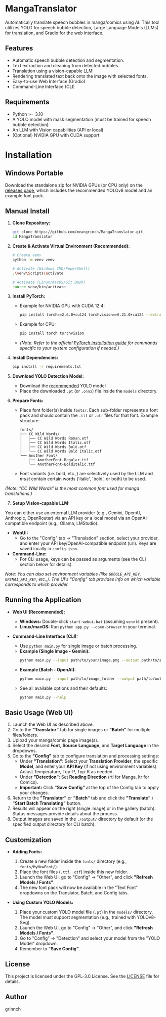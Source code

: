 # MangaTranslator

Automatically translate speech bubbles in manga/comics using AI. This tool utilizes YOLO for speech bubble detection, Large Language Models (LLMs) for translation, and Gradio for the web interface.

## Features

*   Automatic speech bubble detection and segmentation.
*   Text extraction and cleaning from detected bubbles.
*   Translation using a vision-capable LLM
*   Rendering translated text back onto the image with selected fonts.
*   Easy-to-use Web Interface (Gradio)
*   Command-Line Interface (CLI)

## Requirements

*   Python >= 3.10
*   A YOLO model with mask segmentation (must be trained for speech bubble detection)
*   An LLM with Vision capabilities (API or local)
*   (Optional) NVIDIA GPU with CUDA support

# Installation

## Windows Portable

Download the standalone zip for NVIDIA GPUs (or CPU only) on the [releases page](https://github.com/meangrinch/MangaTranslator/releases), which includes the recommended YOLOv8 model and an example font pack.

## Manual Install

1.  **Clone Repository:**
    ```bash
    git clone https://github.com/meangrinch/MangaTranslator.git
    cd MangaTranslator
    ```

2.  **Create & Activate Virtual Environment (Recommended):**
    ```bash
    # Create venv
    python -m venv venv

    # Activate (Windows CMD/PowerShell)
    .\venv\Scripts\activate

    # Activate (Linux/macOS/Git Bash)
    source venv/bin/activate
    ```

3.  **Install PyTorch:**
    *   Example for NVIDIA GPU with CUDA 12.4:
        ```bash
        pip install torch==2.6.0+cu124 torchvision==0.21.0+cu124 --extra-index-url https://download.pytorch.org/whl/cu124
        ```
    *   Example for CPU:
        ```bash
        pip install torch torchvision
        ```
    *   *(Note: Refer to the official [PyTorch installation guide](https://pytorch.org/get-started/locally/) for commands specific to your system configuration if needed.)*

4.  **Install Dependencies:**
    ```bash
    pip install -r requirements.txt
    ```

5.  **Download YOLO Detection Model:**
    *   Download the [recommended](https://huggingface.co/kitsumed/yolov8m_seg-speech-bubble/resolve/main/model.pt) YOLO model
    *   Place the downloaded `.pt` (or `.onnx`) file inside the `models` directory.

6.  **Prepare Fonts:**
    *   Place font folder(s) inside `fonts/`. Each sub-folder represents a font pack and should contain the `.ttf` or `.otf` files for that font. Example structure:
        ```
        fonts/
        ├── CC Wild Words/
        │   ├── CC Wild Words Roman.otf
        │   ├── CC Wild Words Italic.otf
        │   ├── CC Wild Words Bold.otf
        │   └── CC Wild Words Bold Italic.otf
        └── Another Font/
            ├── AnotherFont-Regular.ttf
            └── AnotherFont-BoldItalic.ttf
        ```
    *   Font variants (i.e. bold, etc.,) are selectively used by the LLM and *must* contain certain words ('italic', 'bold', or both) to be used.

*(Note: "CC Wild Words" is the most common font used for manga translations.)*

7.  **Setup Vision-capable LLM:**
    
You can either use an external LLM provider (e.g., Gemini, OpenAI, Anthropic, OpenRouter) via an API key or a local model via an OpenAI-compatible endpoint (e.g., Ollama, LMStudio).

*   **WebUI:**
    *   Go to the "Config" tab -> "Translation" section, select your provider, and enter your API key/OpenAI-compatible endpoint (url). Keys are saved locally in `config.json`.
*   **Command-Line:**
    *   For CLI usage, keys can be passed as arguments (see the CLI section below for details).

*Note: You can also set environment variables (like `GOOGLE_API_KEY`, `OPENAI_API_KEY`, etc.,). The UI's "Config" tab provides info on which variable corresponds to which provider.*

## Running the Application

*   **Web UI (Recommended):**
    *   **Windows:** Double-click `start-webui.bat` (assuming `venv` is present).
    *   **Linux/macOS:** Run `python app.py --open-browser` in your terminal.

*   **Command-Line Interface (CLI):**
    *   Use `python main.py` for single image or batch processing.
    *   **Example (Single Image - Gemini):**
        ```bash
        python main.py --input path/to/your/image.png --output path/to/save/result.png --yolo-model models/yolov8m_seg-speech-bubble.pt --provider Gemini --gemini-api-key YOUR_API_KEY --font-dir "fonts/CC Wild Words"
        ```
    *   **Example (Batch - OpenAI):**
        ```bash
        python main.py --input path/to/image_folder --output path/to/output_folder --batch --yolo-model models/yolov8m_seg-speech-bubble.pt --provider OpenAI --openai-api-key YOUR_API_KEY
        ```
    *   See all available options and their defaults:
        ```bash
        python main.py --help
        ```

## Basic Usage (Web UI)

1.  Launch the Web UI as described above.
2.  Go to the **"Translator"** tab for single images or **"Batch"** for multiple files/folders.
3.  Upload your manga/comic page image(s).
4.  Select the desired **Font**, **Source Language**, and **Target Language** in the dropdowns.
5.  Go to the **"Config"** tab to configure translation and processing settings:
    *   Under **"Translation"**: Select your **Translation Provider**, the specific **Model**, and enter your **API Key** (if not using environment variables). Adjust Temperature, Top-P, Top-K as needed.
    *   Under **"Detection"**: Set **Reading Direction** (rtl for Manga, ltr for Comics).
    *   **Important:** Click **"Save Config"** at the top of the Config tab to apply your changes.
6.  Return to the **"Translator"** or **"Batch"** tab and click the **"Translate"** / **"Start Batch Translating"** button.
7.  Results will appear on the right (single image) or in the gallery (batch). Status messages provide details about the process.
8.  Output images are saved in the `./output/` directory by default (or the specified output directory for CLI batch).

## Customization

*   **Adding Fonts:**
    1.  Create a new folder inside the `fonts/` directory (e.g., `fonts/MyNewFont/`).
    2.  Place the font files (`.ttf`, `.otf`) inside this new folder.
    3.  Launch the Web UI, go to "Config" -> "Other", and click **"Refresh Models / Fonts"**.
    4.  The new font pack will now be available in the "Text Font" dropdowns on the Translator, Batch, and Config tabs.

*   **Using Custom YOLO Models:**
    1.  Place your custom YOLO model file (`.pt`) in the `models/` directory. The model must support segmentation (e.g., trained with YOLOv8-Seg).
    2.  Launch the Web UI, go to "Config" -> "Other", and click **"Refresh Models / Fonts"**.
    3.  Go to "Config" -> "Detection" and select your model from the "YOLO Model" dropdown.
    4.  Remember to **"Save Config"**.

## License

This project is licensed under the GPL-3.0 License. See the [LICENSE](https://github.com/meangrinch/MangaTranslator/blob/main/LICENSE) file for details.

## Author

grinnch